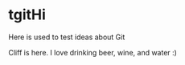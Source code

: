# tgitHi
Here is used to test ideas about Git

Cliff is here. I love drinking beer, wine, and water :)
